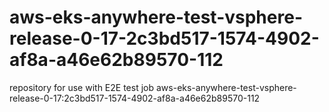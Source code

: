# aws-eks-anywhere-test-vsphere-release-0-17-2c3bd517-1574-4902-af8a-a46e62b89570-112
repository for use with E2E test job aws-eks-anywhere-test-vsphere-release-0-17:2c3bd517-1574-4902-af8a-a46e62b89570-112
